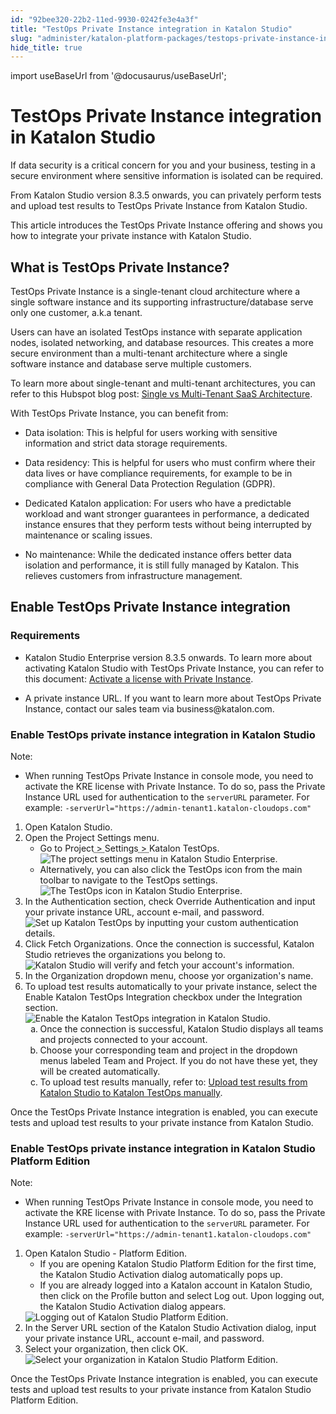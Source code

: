 ```yaml
---
id: "92bee320-22b2-11ed-9930-0242fe3e4a3f"
title: "TestOps Private Instance integration in Katalon Studio"
slug: "administer/katalon-platform-packages/testops-private-instance-integration-in-katalon-studio"
hide_title: true
---
```

import useBaseUrl from '@docusaurus/useBaseUrl';


# <a id="id" class="anchor_top_offset"/><a id="ariaid-title1" class="anchor_top_offset"/>TestOps Private Instance integration in <span xmlns="http://www.w3.org/1999/xhtml" className="ph">Katalon Studio</span> 

<p xmlns="http://www.w3.org/1999/xhtml" className="p">If data security is a critical concern for you and your business, testing in a secure environment where sensitive information is isolated can be required.</p> 
<p xmlns="http://www.w3.org/1999/xhtml" className="p">From <span className="ph">Katalon Studio</span> version 8.3.5 onwards, you can privately perform tests and upload test results to TestOps Private Instance from <span className="ph">Katalon Studio</span>.</p> 
<p xmlns="http://www.w3.org/1999/xhtml" className="p">This article introduces the TestOps Private Instance offering and shows you how to integrate your private instance with <span className="ph">Katalon Studio</span>.</p> 

## <a id="id_1" class="anchor_top_offset"/>What is TestOps Private Instance?

<p xmlns="http://www.w3.org/1999/xhtml" className="p">TestOps Private Instance is a single-tenant cloud architecture where a single software instance and its supporting infrastructure/database serve only one customer, a.k.a tenant.</p> 
<p xmlns="http://www.w3.org/1999/xhtml" className="p">Users can have an isolated TestOps instance with separate application nodes, isolated networking, and database resources. This creates a more secure environment than a multi-tenant architecture where a single software instance and database serve multiple customers.</p> 
<p xmlns="http://www.w3.org/1999/xhtml" className="p">To learn more about single-tenant and multi-tenant architectures, you can refer to this Hubspot blog post: <a className="xref j-external-link" href="https://blog.hubspot.com/service/single-vs-multi-tenant-saas" target="_blank">Single vs Multi-Tenant SaaS Architecture</a>.</p> 
<p xmlns="http://www.w3.org/1999/xhtml" className="p">With TestOps Private Instance, you can benefit from:</p> 
<ul xmlns="http://www.w3.org/1999/xhtml" className="ul"><li className="li"><p className="p">Data isolation: This is helpful for users working with sensitive information and strict data storage requirements.</p></li><li className="li"><p className="p">Data residency: This is helpful for users who must confirm where their data lives or have compliance requirements, for example to be in compliance with General Data Protection Regulation (GDPR).</p></li><li className="li"><p className="p">Dedicated Katalon application: For users who have a predictable workload and want stronger guarantees in performance, a dedicated instance ensures that they perform tests without being interrupted by maintenance or scaling issues.</p></li><li className="li"><p className="p">No maintenance: While the dedicated instance offers better data isolation and performance, it is still fully managed by Katalon. This relieves customers from infrastructure management.</p></li></ul> 

## <a id="id_2-d36c634d" class="anchor_top_offset"/>Enable TestOps Private Instance integration


### Requirements

<ul xmlns="http://www.w3.org/1999/xhtml" className="ul"><li className="li"><p className="p">Katalon Studio Enterprise version 8.3.5 onwards. To learn more about activating <span className="ph">Katalon Studio</span> with TestOps Private Instance, you can refer to this document: <a className="xref" href="/docs/administer/katalon-studio-enterprise-and-katalon-runtime-engine-license/activate-a-katalon-license#id_6">Activate a license with Private Instance</a>.</p></li><li className="li"><p className="p">A private instance URL. If you want to learn more about TestOps Private Instance, contact our sales team via business@katalon.com.</p></li></ul> 

### <a id="task-6660" class="anchor_top_offset"/>Enable TestOps private instance integration in Katalon Studio

<p xmlns="http://www.w3.org/1999/xhtml" className="shortdesc"> </p> 
<section xmlns="http://www.w3.org/1999/xhtml" className="section context"><div className="note note note_note"><span className="note__title">Note:</span> <ul className="ul"><li className="li"><p className="p">When running TestOps Private Instance in console mode, you need to activate the KRE license with Private Instance. To do so, pass the Private Instance URL used for authentication to the <code className="ph codeph">serverURL</code> parameter. For example: <code className="ph codeph">-serverUrl="https://admin-tenant1.katalon-cloudops.com"</code></p></li></ul></div></section> 
<ol xmlns="http://www.w3.org/1999/xhtml" className="ol steps"><li className="li step stepexpand"><span className="ph cmd">Open <span className="ph">Katalon Studio</span>.</span></li><li className="li step stepexpand"><span className="ph cmd">Open the <span className="ph uicontrol">Project Settings</span> menu.</span><ul className="ul choices"><li className="li choice">Go to <span className="ph menucascade"><span className="ph uicontrol">Project</span><abbr title="and then"> &gt; </abbr><span className="ph uicontrol">Settings</span><abbr title="and then"> &gt; </abbr><span className="ph uicontrol">Katalon TestOps</span></span>.<img className="image" width={500} src={useBaseUrl("/53bdea20-ea28-11ed-a777-0242cfbc79b5.png")} alt="The project settings menu in Katalon Studio Enterprise." /></li><li className="li choice">Alternatively, you can also click the <span className="ph uicontrol">TestOps icon</span> from the main toolbar to navigate to the TestOps settings.<img className="image" width={400} src={useBaseUrl("/5403a5b0-ea28-11ed-a777-0242cfbc79b5.png")} alt="The TestOps icon in Katalon Studio Enterprise." /></li></ul></li><li className="li step stepexpand"><span className="ph cmd"> In the <span className="ph uicontrol">Authentication</span> section, check <span className="ph uicontrol">Override Authentication</span> and input your private instance URL, account e-mail, and password.</span><div className="itemgroup info"><img className="image" width={500} src={useBaseUrl("/543c68f0-ea28-11ed-a777-0242cfbc79b5.png")} alt="Set up Katalon TestOps by inputting your custom authentication details." /></div></li><li className="li step stepexpand"><span className="ph cmd">Click <span className="ph uicontrol">Fetch Organizations</span>. Once the connection is successful, Katalon Studio retrieves the organizations you belong to.</span><div className="itemgroup info"><img className="image" width={500} src={useBaseUrl("/54133610-ea28-11ed-a777-0242cfbc79b5.png")} alt="Katalon Studio will verify and fetch your account's information." /></div></li><li className="li step stepexpand"><span className="ph cmd">In the <span className="ph uicontrol">Organization</span> dropdown menu, choose yor organization's name.</span></li><li className="li step stepexpand"><span className="ph cmd">To upload test results automatically to your private instance, select the <span className="ph uicontrol">Enable Katalon TestOps Integration</span> checkbox under the <span className="ph uicontrol">Integration</span> section.</span><div className="itemgroup info"><img className="image" width={500} src={useBaseUrl("/53f3c730-ea28-11ed-a777-0242cfbc79b5.png")} alt="Enable the Katalon TestOps integration in Katalon Studio." /></div><ol type="a" className="ol substeps"><li className="li substep"><span className="ph cmd">Once the connection is successful, Katalon Studio displays all teams and projects connected to your account. </span></li><li className="li substep"><span className="ph cmd">Choose your corresponding team and project in the dropdown menus labeled <span className="ph uicontrol">Team</span> and <span className="ph uicontrol">Project</span>. If you do not have these yet, they will be created automatically. </span></li><li className="li substep"><span className="ph cmd">To upload test results manually, refer to: <a className="xref" href="/docs/analyze/reports/upload-test-reports/upload-test-results-from-katalon-studio-to-katalon-testops-manually#task-3421">Upload test results from Katalon Studio to Katalon TestOps manually</a>.</span></li></ol></li></ol> 
<section xmlns="http://www.w3.org/1999/xhtml" className="section result">Once the TestOps Private Instance integration is enabled, you can execute tests and upload test results to your private instance from Katalon Studio.</section> 

### <a id="task-5882" class="anchor_top_offset"/>Enable TestOps private instance integration in Katalon Studio Platform Edition

<p xmlns="http://www.w3.org/1999/xhtml" className="shortdesc"> </p> 
<section xmlns="http://www.w3.org/1999/xhtml" className="section context"><div className="note note note_note"><span className="note__title">Note:</span> <ul className="ul"><li className="li"><p className="p">When running TestOps Private Instance in console mode, you need to activate the KRE license with Private Instance. To do so, pass the Private Instance URL used for authentication to the <code className="ph codeph">serverURL</code> parameter. For example: <code className="ph codeph">-serverUrl="https://admin-tenant1.katalon-cloudops.com"</code></p></li></ul></div></section> 
<ol xmlns="http://www.w3.org/1999/xhtml" className="ol steps"><li className="li step stepexpand"><span className="ph cmd">Open <span className="ph">Katalon Studio - Platform Edition</span>.</span><ul className="ul choices"><li className="li choice">If you are opening Katalon Studio Platform Edition for the first time, the <span className="ph uicontrol">Katalon Studio Activation</span> dialog automatically pops up.</li><li className="li choice">If you are already logged into a Katalon account in Katalon Studio, then click on the <span className="ph uicontrol">Profile</span> button and select <span className="ph uicontrol">Log out</span>. Upon logging out, the <span className="ph uicontrol">Katalon Studio Activation</span> dialog appears.</li></ul><div className="itemgroup info"><img className="image" width={400} src={useBaseUrl("/544801b0-ea28-11ed-a777-0242cfbc79b5.png")} alt="Logging out of Katalon Studio Platform Edition." /></div></li><li className="li step stepexpand"><span className="ph cmd">In the <span className="ph uicontrol">Server URL</span> section of the <span className="ph uicontrol">Katalon Studio Activation</span> dialog, input your private instance URL, account e-mail, and password. </span></li><li className="li step stepexpand"><span className="ph cmd">Select your organization, then click <span className="ph uicontrol">OK</span>. </span><div className="itemgroup info"><img className="image" width={500} src={useBaseUrl("/53e4fa20-ea28-11ed-a777-0242cfbc79b5.png")} alt="Select your organization in Katalon Studio Platform Edition." /></div></li></ol> 
<section xmlns="http://www.w3.org/1999/xhtml" className="section result">Once the TestOps Private Instance integration is enabled, you can execute tests and upload test results to your private instance from Katalon Studio Platform Edition.</section> 
